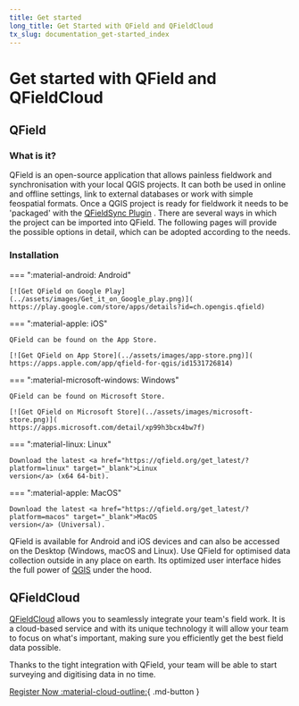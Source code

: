 ```yaml
---
title: Get started
long_title: Get Started with QField and QFieldCloud
tx_slug: documentation_get-started_index
---
```


# Get started with QField and QFieldCloud

## QField

### What is it?

QField is an open-source application that allows painless fieldwork and synchronisation with your local QGIS projects. It can both be used in online and offline settings, link to external databases or work with simple feospatial formats. Once a QGIS project is ready for fieldwork it needs to be 'packaged' with the [QFieldSync Plugin](../get-started/tutorials/get-started-qfs.md) . There are several ways in which the project can be imported into QField. The following pages will provide the possible options in detail, which can be adopted according to the needs.

### Installation

=== ":material-android: Android"

    [![Get QField on Google Play](../assets/images/Get_it_on_Google_play.png)](
    https://play.google.com/store/apps/details?id=ch.opengis.qfield)

=== ":material-apple: iOS"

    QField can be found on the App Store.

    [![Get QField on App Store](../assets/images/app-store.png)](
    https://apps.apple.com/app/qfield-for-qgis/id1531726814)

=== ":material-microsoft-windows: Windows"

    QField can be found on Microsoft Store.

    [![Get QField on Microsoft Store](../assets/images/microsoft-store.png)](
    https://apps.microsoft.com/detail/xp99h3bcx4bw7f)

=== ":material-linux: Linux"

    Download the latest <a href="https://qfield.org/get_latest/?platform=linux" target="_blank">Linux
    version</a> (x64 64-bit).

=== ":material-apple: MacOS"

    Download the latest <a href="https://qfield.org/get_latest/?platform=macos" target="_blank">MacOS
    version</a> (Universal).

QField is available for Android and iOS devices and can also be accessed on the Desktop (Windows, macOS and Linux).
Use QField for optimised data collection outside in any place on earth. 
Its optimized user interface hides the full power of [QGIS](https://qgis.org) under the hood.

## QFieldCloud

[QFieldCloud](https://qfield.cloud) allows you to seamlessly integrate your team's field work. 
It is a cloud-based service and with its unique technology it will allow your team to focus on what's important, making sure you efficiently get the best field data possible.

Thanks to the tight integration with QField, your team will be able to start surveying and digitising data in no time.

[Register Now :material-cloud-outline:](https://app.qfield.cloud/accounts/signup/){ .md-button }
